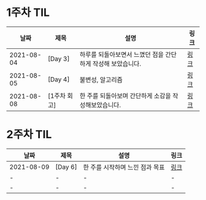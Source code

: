 # 1주차 TIL

| 날짜       | 제목         | 설명                                                        | 링크                                                                                 |
| ---------- | ------------ | ----------------------------------------------------------- | ------------------------------------------------------------------------------------ |
| 2021-08-04 | [Day 3]      | 하루를 되돌아보면서 느꼈던 점을 간단하게 작성해 보았습니다. | [링크](https://rural-bracket-ebb.notion.site/Day-3-b00e0ff605a84a8691b55f6ac4db28da) |
| 2021-08-05 | [Day 4]      | 불변성, 알고리즘                                            | [링크](https://rural-bracket-ebb.notion.site/Day-4-530d5c4a337a40beaa6527043768b885) |
| 2021-08-08 | [1주차 회고] | 한 주를 되돌아보며 간단하게 소감을 작성해보았습니다.        | [링크](https://rural-bracket-ebb.notion.site/1-9bb92b8eea0948c193a4eaf1f3c2b8d2)     |

# 2주차 TIL

| 날짜       | 제목    | 설명                            | 링크                                                                                 |
| ---------- | ------- | ------------------------------- | ------------------------------------------------------------------------------------ |
| 2021-08-09 | [Day 6] | 한 주를 시작하며 느낀 점과 목표 | [링크](https://rural-bracket-ebb.notion.site/Day-6-9bdcd41d48bc4686b5485af0316f4a80) |
| -          | -       | -                               | -                                                                                    |
| -          | -       | -                               | -                                                                                    |
